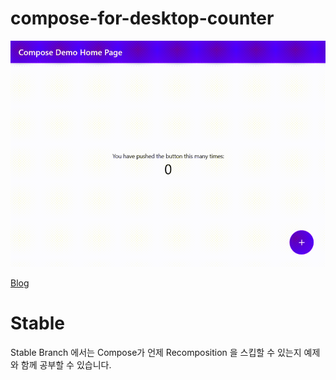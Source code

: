 # compose-for-desktop-counter

![](https://github.com/someh2705/compose-for-desktop-counter/blob/master/result/JetpackDesktopWindow%202021-12-13%2019-05-34.gif?raw=true)

[Blog](https://velog.io/@someh/Compose-for-Desktop-%EC%BD%94%EB%93%9C-%EB%B6%84%EC%84%9D)

# Stable 
Stable Branch 에서는 Compose가 언제 Recomposition 을 스킵할 수 있는지 예제와 함께 공부할 수 있습니다.